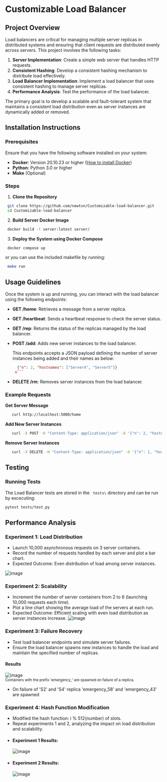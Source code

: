 # Customizable Load Balancer 

## Project Overview 

Load balancers are critical for managing multiple server replicas in distributed systems and ensuring that client requests are distributed evenly across servers. This project involves the following tasks:

1. **Server Implementation**: Create a simple web server that handles HTTP requests.
2. **Consistent Hashing**: Develop a consistent hashing mechanism to distribute load effectively.
3. **Load Balancer Implementation**: Implement a load balancer that uses consistent hashing to manage server replicas.
4. **Performance Analysis**: Test the performance of the load balancer.

The primary goal is to develop a scalable and fault-tolerant system that maintains a consistent load distribution even as server instances are dynamically added or removed.

## Installation Instructions
### Prerequisites

Ensure that you have the following software installed on your system:

- **Docker**: Version 20.10.23 or higher  ([How to install Docker](https://www.docker.com/get-started/))
- **Python**: Python 3.0 or higher
- **Make** (Optional)

### Steps 

1. **Clone the Repository**

  ```bash
   git clone https://github.com/newtvn/Customizable-load-balancer.git
   cd Customizable-load-balancer
```
2. **Build Server Docker Image**


  ```bash
   docker build -t server:latest server/
```

3. **Deploy the System using Docker Compose**


  ```bash
   docker compose up
```

or you can use the included makefile by running:

  ```bash
   make run
```
## Usage Guidelines

Once the system is up and running, you can interact with the load balancer using the following endpoints:

- **GET /home**: Retrieves a message from a server replica.
- **GET /heartbeat**: Sends a heartbeat response to check the server status.
- **GET /rep**: Returns the status of the replicas managed by the load balancer.
- **POST /add**: Adds new server instances to the load balancer.

    This endpoints accepts a JSON payload defining the number of server instances being added and their names as below:
  ```json
    {"n": 2, "hostnames": ["Server4", "Server5"]}
   =```
- **DELETE /rm**: Removes server instances from the load balancer.

### Example Requests

**Get Server Message**
  ```bash
     curl http://localhost:5000/home
```
**Add New Server Instances**
  ```bash
     curl -X POST -H "Content-Type: application/json" -d '{"n": 2, "hostnames": ["Server4", "Server5"]}' http://localhost:5000/add
```

**Remove Server Instances**
  ```bash
     curl -X DELETE -H "Content-Type: application/json" -d '{"n": 1, "hostnames": ["Server4"]}' http://localhost:5000/rm
```
## Testing

### Running Tests
The Load Balancer tests are stored in the ` tests\` directory and can be run by excecuting:

  ```bash
pytest tests/test.py
```
## Performance Analysis

### Experiment 1: Load Distribution

- Launch 10,000 asynchronous requests on 3 server containers.
- Record the number of requests handled by each server and plot a bar chart.
- Expected Outcome: Even distribution of load among server instances.

![image](https://github.com/nguthiru/Customizable-load-balancer/assets/65071563/4dd71147-b598-42a7-94d0-7633673374da)



### Experiment 2: Scalability

- Increment the number of server containers from 2 to 6 (launching 10,000 requests each time).
- Plot a line chart showing the average load of the servers at each run.
- Expected Outcome: Efficient scaling with even load distribution as server instances increase.
![image](https://github.com/nguthiru/Customizable-load-balancer/assets/65071563/23d841b0-bdba-46a0-8081-cbdeffd12231)


### Experiment 3: Failure Recovery

- Test load balancer endpoints and simulate server failures.
- Ensure the load balancer spawns new instances to handle the load and maintain the specified number of replicas.
#### Results
![image](https://github.com/nguthiru/Customizable-load-balancer/assets/65071563/ea80a5f6-2081-45c9-b1f2-7c91d355efb7)
<br>
<sup>Containers  with the prefix 'emergency_' are spawned on failure of a replica.</sup>
- On failure of 'S2' and 'S4' replica 'emergency_58' and 'emergency_43' are spawned

### Experiment 4: Hash Function Modification

- Modified the hash function: i % 512(number) of slots.
- Repeat experiments 1 and 2, analyzing the impact on load distribution and scalability.
- #### Experiment 1 Results:
  ![image](https://github.com/nguthiru/Customizable-load-balancer/assets/65071563/37fe90b7-d576-4410-a0a6-e067ff4d67d2)
- #### Experiment 2 Results:
  ![image](https://github.com/nguthiru/Customizable-load-balancer/assets/65071563/2fd094d2-4883-4b0d-a732-06be19a3ee14)


